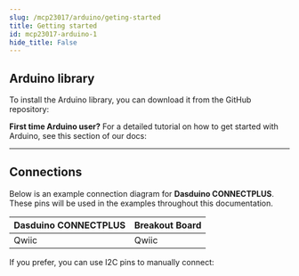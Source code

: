 ```yaml
---
slug: /mcp23017/arduino/geting-started 
title: Getting started
id: mcp23017-arduino-1 
hide_title: False
---
```


## Arduino library

To install the Arduino library, you can download it from the GitHub repository:
<QuickLink  
  title="IO expander MCP23017 breakout Arduino library"  
  description="IO expander Arduino library by Soldered"  
  url="https://github.com/SolderedElectronics/Soldered-MCP23017-Port-Expander-Arduino-Library"  
/>  

<InfoBox>

**First time Arduino user?** For a detailed tutorial on how to get started with Arduino, see this section of our docs:

<QuickLink  
  title="Getting started with Arduino"  
  description="A full, comprehensive tutorial on how to fully set up and upload code for the first time on an Arduino board, from scratch!"  
  url="/documentation/arduino/quick-start-guide"  
/>  

</InfoBox>

---

## Connections

Below is an example connection diagram for **Dasduino CONNECTPLUS**. These pins will be used in the examples throughout this documentation.

| **Dasduino CONNECTPLUS** | **Breakout Board** |
| ------------------------ | ------------------ |
| Qwiic                    | Qwiic              |

<InfoBox>

If you prefer, you can use I2C pins to manually connect:

</InfoBox>